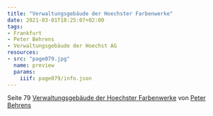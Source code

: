 ```yaml
---
title: "Verwaltungsgebäude der Hoechster Farbenwerke"
date: 2021-03-01T18:25:07+02:00
tags:
- Frankfurt
- Peter Behrens
- Verwaltungsgebäude der Hoechst AG
resources:
- src: "page079.jpg"
  name: preview
  params:
    iiif: page079/info.json
---
```

Seite 79 [Verwaltungsgebäude der Hoechster Farbenwerke](/tags/Verwaltungsgebäude-der-Hoechst-AG) von [Peter Behrens](/tags/Peter-Behrens)
